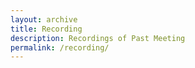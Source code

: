 ```yaml
---
layout: archive
title: Recording
description: Recordings of Past Meeting
permalink: /recording/
---
```


<!-- Content here would shop up above your list of posts -->
